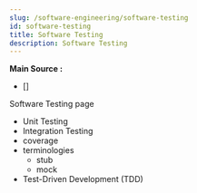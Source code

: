 ```yaml
---
slug: /software-engineering/software-testing
id: software-testing
title: Software Testing
description: Software Testing
---
```


**Main Source :**

- []

Software Testing page

- Unit Testing
- Integration Testing
- coverage
- terminologies
  - stub
  - mock
- Test-Driven Development (TDD)
